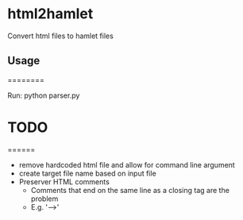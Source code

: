 html2hamlet
===========

Convert html files to hamlet files


## Usage
========

Run:
    python parser.py

# TODO
======

- remove hardcoded html file and allow for command line argument
- create target file name based on input file
- Preserver HTML comments
  - Comments that end on the same line as a closing tag are the problem
  - E.g. '</div>-->'

